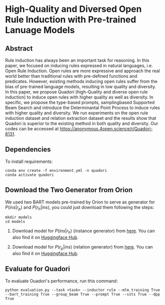# High-Quality and Diversed Open Rule Induction with Pre-trained Lanuage Models

## Abstract
Rule induction has always been an important task for reasoning. In this paper, we focused on inducing rules expressed in natural languages, i.e. Open Rule Induction. Open rules are more expressive and approach the real world better than traditional rules with pre-defined functions and predicates. However, existing methods inducing open rules suffer from the bias of pre-trained language models, resulting in low quality and diversity. In this paper, we propose Quadori (high-Quality and diverse open rule induction) to induce open rules with higher quality as well as diversity.
In specific, we propose the type-based prompts, samplingbased Supported Beam Search and introduce the Determinantal Point Process to induce rules with higher quality
and diversity. We run experiments on the open rule induction dataset and relation extraction dataset and the results show that Quadori is superior to the existing method in both quality and diversity. Our codes can be accessed at https://anonymous.4open.science/r/Quadori-8131.

## Dependencies

To install requirements:

```
conda env create -f environment.yml -n quadori
conda activate quadori
```

## Download the Two Generator from Orion

We used two BART models pre-trained by Orion to serve as generator for $P(ins|r_p)$ and $P(r_h|ins)$, you could just download them following the steps:

```
mkdir models
cd models
```

1. Download model for $P(ins|r_h)$ (instance generator) from [here](https://drive.google.com/drive/folders/1dgWZS4Cr_QHpGPJ8Rju4Gd_93s340K-v?usp=sharing). You can also find it on [Huggingface Hub](https://huggingface.co/chenxran/orion-instance-generator).

2. Download model for $P(r_p|ins)$ (relation generator) from [here](https://drive.google.com/drive/folders/1syg5b6AmlAT7k2Sx1JpLFXKNX6fOeNoC?usp=sharing). You can also find it on [Huggingface Hub](https://huggingface.co/chenxran/orion-hypothesis-generator).


## Evaluate for Quadori

To evaluate Ouadori's performance, run this command:

```
python evaluation.py --task <task> --inductor rule --mlm_training True --bart_training True --group_beam True --prompt True --ssts True --dpp True
```
